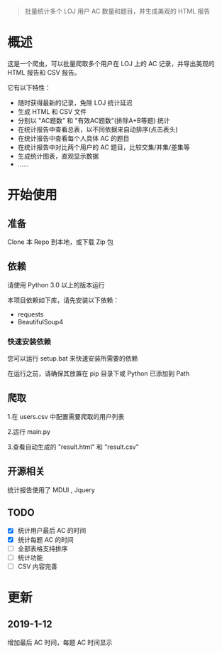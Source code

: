 > 批量统计多个 LOJ 用户 AC 数量和题目，并生成美观的 HTML 报告

# 概述
这是一个爬虫，可以批量爬取多个用户在 LOJ 上的 AC 记录，并导出美观的 HTML 报告和 CSV 报告。

它有以下特性：

+ 随时获得最新的记录，免除 LOJ 统计延迟
+ 生成 HTML 和 CSV 文件
+ 分别以 "AC题数" 和 "有效AC题数"(排除A+B等题) 统计
+ 在统计报告中查看总表，以不同依据来自动排序(点击表头)
+ 在统计报告中查看每个人具体 AC 的题目
+ 在统计报告中对比两个用户的 AC 题目，比较交集/并集/差集等
+ 生成统计图表，直观显示数据
+ ......

# 开始使用
## 准备
Clone 本 Repo 到本地，或下载 Zip 包

## 依赖
请使用 Python 3.0 以上的版本运行

本项目依赖如下库，请先安装以下依赖：
+ requests
+ BeautifulSoup4

### 快速安装依赖
您可以运行 setup.bat 来快速安装所需要的依赖

在运行之前，请确保其放置在 pip 目录下或 Python 已添加到 Path

## 爬取
1.在 users.csv 中配置需要爬取的用户列表

2.运行 main.py

3.查看自动生成的 "result.html" 和 "result.csv"


## 开源相关
统计报告使用了 MDUI , Jquery

## TODO
- [x] 统计用户最后 AC 的时间
- [x] 统计每题 AC 的时间
- [ ] 全部表格支持排序
- [ ] 统计功能
- [ ] CSV 内容完善

# 更新
## 2019-1-12
增加最后 AC 时间，每题 AC 时间显示
